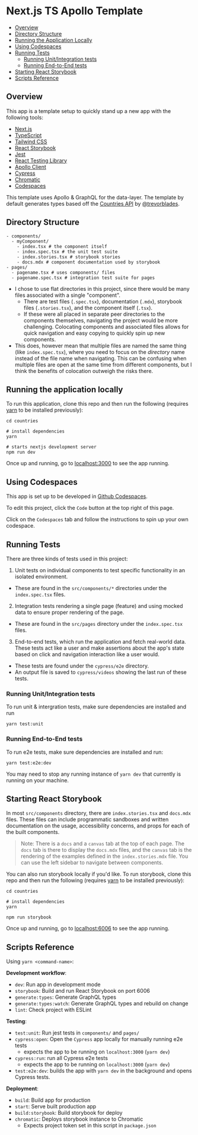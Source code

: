 # Next.js TS Apollo Template

- [Overview](#overview)
- [Directory Structure](#directory-structure)
- [Running the Application Locally](#running-the-application-locally)
- [Using Codespaces](#using-codespaces)
- [Running Tests](#running-tests)
  - [Running Unit/Integration tests](#running-unitintegration-tests)
  - [Running End-to-End tests](#running-end-to-end-tests)
- [Starting React Storybook](#starting-react-storybook)
- [Scripts Reference](#scripts-reference)

## Overview

This app is a template setup to quickly stand up a new app with the following tools:

- [Next.js](https://nextjs.org)
- [TypeScript](https://www.typescriptlang.org)
- [Tailwind CSS](https://tailwindcss.com)
- [React Storybook](https://storybook.js.org)
- [Jest](https://jestjs.io)
- [React Testing Library](https://testing-library.com/docs/react-testing-library/intro/)
- [Apollo Client](https://www.apollographql.com/apollo-client)
- [Cypress](https://www.cypress.io)
- [Chromatic](https://www.chromatic.com)
- [Codespaces](https://github.com/features/codespaces)

This template uses Apollo & GraphQL for the data-layer. The template by default generates types based off the [Countries API](https://github.com/trevorblades/countries) by [@trevorblades](https://github.com/trevorblades).

## Directory Structure

```
- components/
  - myComponent/
    - index.tsx # the component itself
    - index.spec.tsx # the unit test suite
    - index.stories.tsx # storybook stories
    - docs.mdx # component documentation used by storybook
- pages/
  - pagename.tsx # uses components/ files
  - pagename.spec.tsx # integration test suite for pages
```

- I chose to use flat directories in this project, since there would be
  many files associated with a single "component".
  - There are test files (`.spec.tsx`), documentation (`.mdx`), storybook files
    (`.stories.tsx`), and the component itself (`.tsx`).
  - If these were all placed in separate peer directories to the components
    themselves, navigating the project would be more challenging. Colocating
    components and associated files allows for quick navigation and easy copying
    to quickly spin up new components.
- This does, however mean that multiple files are named the same thing (like
  `index.spec.tsx`), where you need to focus on the _directory_ name instead of
  the file name when navigating. This can be confusing when multiple files are
  open at the same time from different components, but I think the benefits of
  colocation outweigh the risks there.

## Running the application locally

To run this application, clone this repo and then run the following (requires
[yarn](https://yarnpkg.com/getting-started/install) to be installed previously):

```
cd countries

# install dependencies
yarn

# starts nextjs development server
npm run dev
```

Once up and running, go to [localhost:3000](http://localhost:3000) to see the
app running.

## Using Codespaces

This app is set up to be developed in [Github Codespaces](https://github.com/features/codespaces).

To edit this project, click the `Code` button at the top right of this page.

Click on the `Codespaces` tab and follow the instructions to spin up your own codespace.

## Running Tests

There are three kinds of tests used in this project:

1. Unit tests on individual components to test specific functionality in an
   isolated environment.

- These are found in the `src/components/*` directories under the `index.spec.tsx` files.

2. Integration tests rendering a single page (feature) and using mocked data to
   ensure proper rendering of the page.

- These are found in the `src/pages` directory under the `index.spec.tsx` files.

3. End-to-end tests, which run the application and fetch real-world data. These
   tests act like a user and make assertions about the app's state based on click
   and navigation interaction like a user would.

- These tests are found under the `cypress/e2e` directory.
- An output file is saved to `cypress/videos` showing the last run of these tests.

### Running Unit/Integration tests

To run unit & intergration tests, make sure dependencies are installed and run

```
yarn test:unit
```

### Running End-to-End tests

To run e2e tests, make sure dependencies are installed and run:

```
yarn test:e2e:dev
```

You may need to stop any running instance of `yarn dev` that currently is running
on your machine.

## Starting React Storybook

In most `src/components` directory, there are `index.stories.tsx` and `docs.mdx` files.
These files can include programmatic sandboxes and written documentation on the usage,
accessibility concerns, and props for each of the built components.

> Note: There is a `docs` and a `canvas` tab at the top of each page. The `docs`
> tab is there to display the `docs.mdx` files, and the `canvas` tab is the rendering
> of the examples defined in the `index.stories.mdx` file. You can use the left
> sidebar to navigate between components.

You can also run storybook locally if you'd like. To run storybook, clone this
repo and then run the following (requires [yarn](https://yarnpkg.com/getting-started/install)
to be installed previously):

```
cd countries

# install dependencies
yarn

npm run storybook
```

Once up and running, go to [localhost:6006](http://localhost:6006) to see the
app running.

## Scripts Reference

Using `yarn <command-name>`:

**Development workflow**:

- `dev`: Run app in development mode
- `storybook`: Build and run React Storybook on port 6006
- `generate:types`: Generate GraphQL types
- `generate:types:watch`: Generate GraphQL types and rebuild on change
- `lint`: Check project with ESLint

**Testing**:

- `test:unit`: Run jest tests in `components/` and `pages/`
- `cypress:open`: Open the `Cypress` app locally for manually running e2e tests
  - expects the app to be running on `localhost:3000` (`yarn dev`)
- `cypress:run`: run all Cypress e2e tests
  - expects the app to be running on `localhost:3000` (`yarn dev`)
- `test:e2e:dev`: builds the app with `yarn dev` in the background and opens Cypress tests.

**Deployment**:

- `build`: Build app for production
- `start`: Serve built production app
- `build:storybook`: Build storybook for deploy
- `chromatic`: Deploys storybook instance to Chromatic
  - Expects project token set in this script in `package.json`
